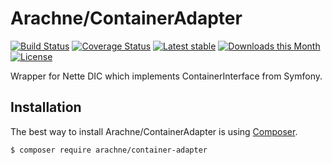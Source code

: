 Arachne/ContainerAdapter
====

[![Build Status](https://img.shields.io/travis/Arachne/ContainerAdapter.svg?style=flat-square)](https://travis-ci.org/Arachne/ContainerAdapter)
[![Coverage Status](https://img.shields.io/coveralls/Arachne/ContainerAdapter.svg?style=flat-square)](https://coveralls.io/github/Arachne/ContainerAdapter)
[![Latest stable](https://img.shields.io/packagist/v/arachne/container-adapter.svg?style=flat-square)](https://packagist.org/packages/arachne/container-adapter)
[![Downloads this Month](https://img.shields.io/packagist/dm/arachne/container-adapter.svg?style=flat-square)](https://packagist.org/packages/arachne/container-adapter)
[![License](https://img.shields.io/badge/license-MIT-blue.svg?style=flat-square)](https://github.com/Arachne/ContainerAdapter/blob/master/license.md)

Wrapper for Nette DIC which implements ContainerInterface from Symfony.

Installation
----

The best way to install Arachne/ContainerAdapter is using [Composer](http://getcomposer.org/).

```sh
$ composer require arachne/container-adapter
```

